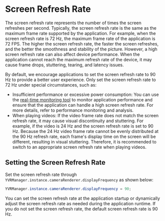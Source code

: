 # Screen Refresh Rate

The screen refresh rate represents the number of times the screen refreshes per second. Typically, the screen refresh rate is the same as the maximum frame rate supported by the application. For example, when the screen refresh rate is 72 Hz, the maximum frame rate of the application is 72 FPS. The higher the screen refresh rate, the faster the screen refreshes, and the better the smoothness and stability of the picture. However, a high screen refresh rate can also affect device performance. When the application cannot reach the maximum refresh rate of the device, it may cause frame drops, stuttering, tearing, and latency issues.

By default, we encourage applications to set the screen refresh rate to 90 Hz to provide a better user experience. Only set the screen refresh rate to 72 Hz under special circumstances, such as:
- Insufficient performance or excessive power consumption: You can use the [real-time monitoring tool](https://developer.pfdm.cn/yvrdoc/unity_CN/UserManual_CN/MetricsTool.html) to monitor application performance and ensure that the application can handle a high screen refresh rate. For more details, refer to performance monitoring and analysis.
- When playing videos: If the video frame rate does not match the screen refresh rate, it may cause visual discontinuity and stuttering. For example, if the video is 24 Hz and the screen refresh rate is set to 90 Hz. Because the 24 Hz video frame rate cannot be evenly distributed at the 90 Hz refresh rate, each frame's display time on the screen will be different, resulting in visual stuttering. Therefore, it is recommended to switch to an appropriate screen refresh rate when playing videos.

## Setting the Screen Refresh Rate

Set the screen refresh rate through `YVRManager.instance.cameraRenderer.displayFrequency` as shown below:

```csharp
YVRManager.instance.cameraRenderer.displayFrequency = 90;
```

You can set the screen refresh rate at the application startup or dynamically adjust the screen refresh rate as needed during the application runtime. If you do not set the screen refresh rate, the default screen refresh rate is 90 Hz.
